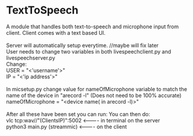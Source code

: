# TextToSpeech
A module that handles both text-to-speech and microphone input from client. Client comes with a text based UI.
<br>
<br>
Server will automatically setup everytime. //maybe will fix later<br>
User needs to change two variables in both livespeechclient.py and livespeechserver.py<br>
Change:<br>
USER = "<'username'>"<br>
IP = "<'ip address'>"<br>
<br>
In micsetup.py change value for nameOfMicrophone variable to match the name of the device in "arecord -l" (Does not need to be 100% accurate)
nameOfMicrophone = "<device name( in arecord -l)>"  
<br>
After all these have been set you can run:
You can then do:<br>
vlc tcp:wav//"(ClientsIP)":5002 <----  in terminal on the server <br>
python3 main.py (streammic)   <----  on the client
<br>
